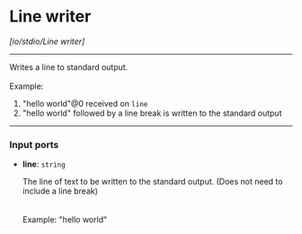 # Line writer

_[io/stdio/Line writer]_

---

Writes a line to standard output.<br>
<br>
Example:<br>
1. "hello world"@0 received on `line`<br>
2. "hello world" followed by a line break is written to the standard output <br>

---

### Input ports

* __line__: ` string `

    The line of text to be written to the standard output. (Does not need to include a line break)<br>
    <br>
    <br>
    Example: "hello world"<br>

